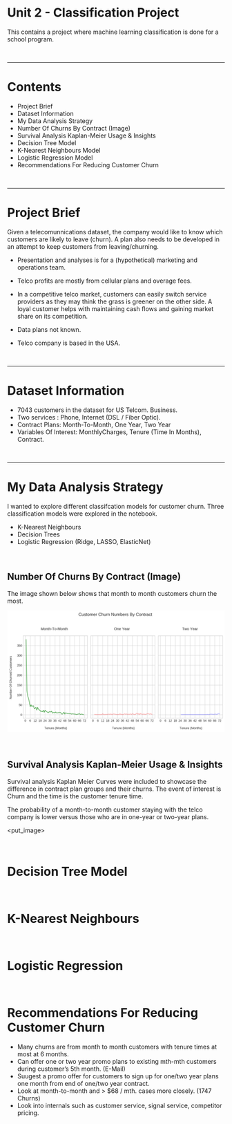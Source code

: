 # Unit 2 - Classification Project

This contains a project where machine learning classification is done for
a school program.

&nbsp;

---

# Contents

* Project Brief
* Dataset Information
* My Data Analysis Strategy
* Number Of Churns By Contract (Image)
* Survival Analysis Kaplan-Meier Usage & Insights
* Decision Tree Model
* K-Nearest Neighbours Model
* Logistic Regression Model
* Recommendations For Reducing Customer Churn


&nbsp;

---

# Project Brief

Given a telecomunnications dataset, the company would like to know which
customers are likely to leave (churn). A plan also needs to be developed
in an attempt to keep customers from leaving/churning.

* Presentation and analyses is for a (hypothetical) marketing and operations team.

* Telco profits are mostly from cellular plans and overage fees.

* In a competitive telco market, customers can easily switch service providers as they may think the grass is greener on the other side. A loyal customer helps with maintaining cash flows and gaining market share on its competition.

* Data plans not known.

* Telco company is based in the USA.

&nbsp;

---

# Dataset Information

* 7043 customers in the dataset for US Telcom. Business.
* Two services : Phone, Internet (DSL / Fiber Optic).
* Contract Plans: Month-To-Month, One Year, Two Year 
* Variables Of Interest: MonthlyCharges, Tenure (Time In Months), Contract.

&nbsp;

---

# My Data Analysis Strategy

I wanted to explore different classifcation models for customer churn. Three classification models were explored in the notebook.

* K-Nearest Neighbours
* Decision Trees
* Logistic Regression (Ridge, LASSO, ElasticNet)

&nbsp;

## Number Of Churns By Contract (Image)

The image shown below shows that month to month customers churn the most.

![ChurnCounts](churnCounts_contract.png)

&nbsp;

## Survival Analysis Kaplan-Meier Usage & Insights

Survival analysis Kaplan Meier Curves were included to showcase the difference in contract plan groups and their churns. The event of interest is Churn and the time is the customer tenure time.

The probability of a month-to-month customer staying with the telco company is lower versus those who are in one-year or two-year plans.

<put_image>

&nbsp;


# Decision Tree Model




&nbsp;

# K-Nearest Neighbours


&nbsp;

# Logistic Regression




&nbsp;

# Recommendations For Reducing Customer Churn

* Many churns are from month to month customers with tenure times at most at 6 months.
* Can offer one or two year promo plans to existing mth-mth customers during customer’s 5th month. (E-Mail)
* Suugest a promo offer for customers to sign up for one/two year plans one month from end of one/two year contract. 
* Look at month-to-month and > $68 / mth. cases more closely. (1747 Churns)
* Look into internals such as customer service, signal service, competitor pricing.


